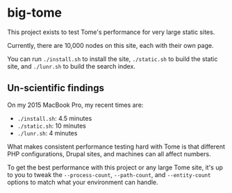 # big-tome

This project exists to test Tome's performance for very large static sites.

Currently, there are 10,000 nodes on this site, each with their own page.

You can run `./install.sh` to install the site, `./static.sh` to build the
static site, and `./lunr.sh` to build the search index.

## Un-scientific findings

On my 2015 MacBook Pro, my recent times are:

- `./install.sh`: 4.5 minutes
- `./static.sh`: 10 minutes
- `./lunr.sh`: 4 minutes

What makes consistent performance testing hard with Tome is that different PHP
configurations, Drupal sites, and machines can all affect numbers.

To get the best performance with this project or any large Tome site, it's up
to you to tweak the `--process-count`, `--path-count`, and `--entity-count`
options to match what your environment can handle.
